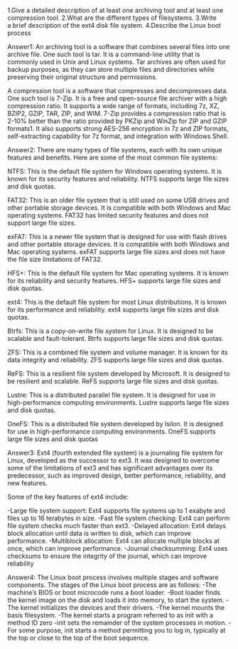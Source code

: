 1.Give a detailed description of at least one archiving tool and at least one compression tool.
2.What are the different types of filesystems.
3.Write a brief description of the ext4 disk file system.
4.Describe the Linux boot process

Answer1:
An archiving tool is a software that combines several files into one archive file. One such tool is tar. It is a command-line utility that is commonly used in Unix and Linux systems. Tar archives are often used for backup purposes, as they can store multiple files and directories while preserving their original structure and permissions.

A compression tool is a software that compresses and decompresses data. One such tool is 7-Zip. It is a free and open-source file archiver with a high compression ratio. It supports a wide range of formats, including 7z, XZ, BZIP2, GZIP, TAR, ZIP, and WIM. 7-Zip provides a compression ratio that is 2-10% better than the ratio provided by PKZip and WinZip for ZIP and GZIP formats1. It also supports strong AES-256 encryption in 7z and ZIP formats, self-extracting capability for 7z format, and integration with Windows Shell.

Answer2:
There are many types of file systems, each with its own unique features and benefits. Here are some of the most common file systems:

NTFS: This is the default file system for Windows operating systems. It is known for its security features and reliability. NTFS supports large file sizes and disk quotas.

FAT32: This is an older file system that is still used on some USB drives and other portable storage devices. It is compatible with both Windows and Mac operating systems. FAT32 has limited security features and does not support large file sizes.

exFAT: This is a newer file system that is designed for use with flash drives and other portable storage devices. It is compatible with both Windows and Mac operating systems. exFAT supports large file sizes and does not have the file size limitations of FAT32.

HFS+: This is the default file system for Mac operating systems. It is known for its reliability and security features. HFS+ supports large file sizes and disk quotas.

ext4: This is the default file system for most Linux distributions. It is known for its performance and reliability. ext4 supports large file sizes and disk quotas.

Btrfs: This is a copy-on-write file system for Linux. It is designed to be scalable and fault-tolerant. Btrfs supports large file sizes and disk quotas.

ZFS: This is a combined file system and volume manager. It is known for its data integrity and reliability. ZFS supports large file sizes and disk quotas.

ReFS: This is a resilient file system developed by Microsoft. It is designed to be resilient and scalable. ReFS supports large file sizes and disk quotas.

Lustre: This is a distributed parallel file system. It is designed for use in high-performance computing environments. Lustre supports large file sizes and disk quotas.

OneFS: This is a distributed file system developed by Isilon. It is designed for use in high-performance computing environments. OneFS supports large file sizes and disk quotas


Answer3:
Ext4 (fourth extended file system) is a journaling file system for Linux, developed as the successor to ext3. It was designed to overcome some of the limitations of ext3 and has significant advantages over its predecessor, such as improved design, better performance, reliability, and new features.

Some of the key features of ext4 include:

-Large file system support: Ext4 supports file systems up to 1 exabyte and files up to 16 terabytes in size.
-Fast file system checking: Ext4 can perform file system checks much faster than ext3.
-Delayed allocation: Ext4 delays block allocation until data is written to disk, which can improve performance.
-Multiblock allocation: Ext4 can allocate multiple blocks at once, which can improve performance.
-Journal checksumming: Ext4 uses checksums to ensure the integrity of the journal, which can improve reliability

Answer4:
The Linux boot process involves multiple stages and software components. The stages of the Linux boot process are as follows:
-The machine’s BIOS or boot microcode runs a boot loader.
-Boot loader finds the kernel image on the disk and loads it into memory, to start the system.
-The kernel initializes the devices and their drivers.
-The kernel mounts the basis filesystem.
-The kernel starts a program referred to as init with a method ID zero
-init sets the remainder of the system processes in motion.
-For some purpose, init starts a method permitting you to log in, typically at the top or close to the top of the boot sequence.
